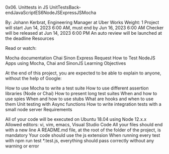 0x06. Unittests in JS UnitTestsBack-endJavaScriptES6NodeJSExpressJSMocha

By: Johann Kerbrat, Engineering Manager at Uber Works
Weight: 1
Project will start Jun 14, 2023 6:00 AM, must end by Jun 16, 2023 6:00 AM
Checker will be released at Jun 14, 2023 6:00 PM
An auto review will be launched at the deadline
Resources

Read or watch:

Mocha documentation
Chai
Sinon
Express
Request
How to Test NodeJS Apps using Mocha, Chai and SinonJS
Learning Objectives

At the end of this project, you are expected to be able to explain to anyone, without the help of Google:

How to use Mocha to write a test suite
How to use different assertion libraries (Node or Chai)
How to present long test suites
When and how to use spies
When and how to use stubs
What are hooks and when to use them
Unit testing with Async functions
How to write integration tests with a small node server
Requirements

All of your code will be executed on Ubuntu 18.04 using Node 12.x.x
Allowed editors: vi, vim, emacs, Visual Studio Code
All your files should end with a new line
A README.md file, at the root of the folder of the project, is mandatory
Your code should use the js extension
When running every test with npm run test *.test.js, everything should pass correctly without any warning or error

